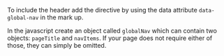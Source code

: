 To include the header add the directive by using the data attribute <code>data-global-nav</code> in the mark up.

In the javascript create an object called <code>globalNav</code> which can contain two objects: <code>pageTitle</code> and <code>navItems</code>. If your page does not require either of those, they can simply be omitted.
